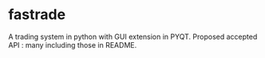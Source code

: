 # fastrade
A trading system in python with GUI extension in PYQT.  Proposed accepted API : many including those in README.
